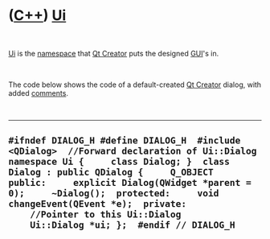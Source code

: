 



 

 

 

 

 

([C++](Cpp.htm)) [Ui](CppUi.htm)
================================

 

[Ui](CppUi.htm) is the [namespace](CppNamespace.htm) that [Qt
Creator](CppQtCreator.htm) puts the designed [GUI](CppGui.htm)'s in.

 

The code below shows the code of a default-created [Qt
Creator](CppQtCreator.htm) dialog, with added
[comments](CppComment.htm).

 

  --------------------------------------------------------------------------------------------------------------------------------------------------------------------------------------------------------------------------------------------------------------------------------------------------------------------------------------------------------------------------------------
  ` #ifndef DIALOG_H #define DIALOG_H  #include <QDialog>  //Forward declaration of Ui::Dialog namespace Ui {     class Dialog; }  class Dialog : public QDialog {     Q_OBJECT  public:     explicit Dialog(QWidget *parent = 0);     ~Dialog();  protected:     void changeEvent(QEvent *e);  private:     //Pointer to this Ui::Dialog     Ui::Dialog *ui; };  #endif // DIALOG_H `
  --------------------------------------------------------------------------------------------------------------------------------------------------------------------------------------------------------------------------------------------------------------------------------------------------------------------------------------------------------------------------------------

 

 

 

 

 





 




